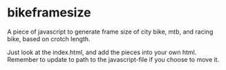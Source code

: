 # bikeframesize
A piece of javascript to generate frame size of city bike, mtb, and racing bike, based on crotch length.

Just look at the index.html, and add the pieces into your own html. Remember to update to path to the javascript-file if you choose to move it.
